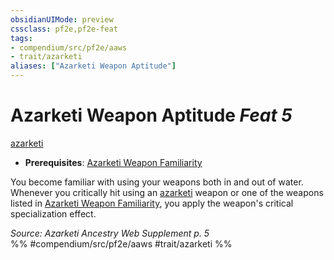 ```yaml
---
obsidianUIMode: preview
cssclass: pf2e,pf2e-feat
tags:
- compendium/src/pf2e/aaws
- trait/azarketi
aliases: ["Azarketi Weapon Aptitude"]
---
```

# Azarketi Weapon Aptitude  *Feat 5*  
[azarketi](azarketi-loag.md "Azarketi Ancestry & Heritage Trait")  

- **Prerequisites**: [Azarketi Weapon Familiarity](azarketi-weapon-familiarity-aaws.md)

You become familiar with using your weapons both in and out of water. Whenever you critically hit using an [azarketi](azarketi-loag.md "Azarketi Ancestry & Heritage Trait") weapon or one of the weapons listed in [Azarketi Weapon Familiarity](azarketi-weapon-familiarity-aaws.md), you apply the weapon's critical specialization effect.

*Source: Azarketi Ancestry Web Supplement p. 5*  
%% #compendium/src/pf2e/aaws #trait/azarketi %%
